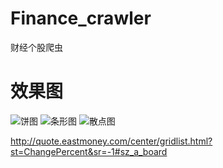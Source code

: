 # Finance_crawler
财经个股爬虫
# 效果图
![饼图](https://user-images.githubusercontent.com/124339298/219856826-e6354bd3-5247-4387-8426-9d69830e75a1.png)
![条形图](https://user-images.githubusercontent.com/124339298/219865307-1edf1123-86ee-44e1-85f0-bf2f19ce78a0.png)
![散点图](https://user-images.githubusercontent.com/124339298/219866887-f0ed3946-658c-457e-bc8d-9ed4b5eb6632.png)


http://quote.eastmoney.com/center/gridlist.html?st=ChangePercent&sr=-1#sz_a_board
